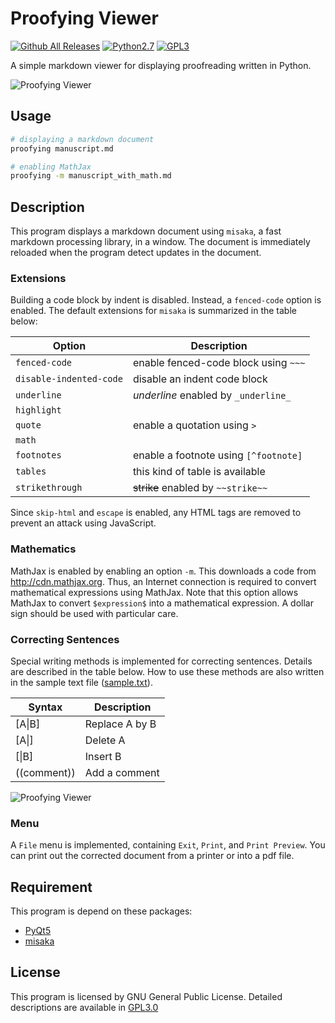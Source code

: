 # Proofying Viewer
[![Github All Releases](https://img.shields.io/github/downloads/xr0038/proofying/total.svg?maxAge=2592000)](https://github.com/xr0038/proofying/) [![Python2.7](https://img.shields.io/badge/python-2,3-blue.svg)]() [![GPL3]( https://img.shields.io/badge/license-GPL3.0-blue.svg )](https://github.com/xr0038/proofying/blob/master/LICENSE)

A simple markdown viewer for displaying proofreading written in Python.

![Proofying Viewer](https://github.com/xr0038/proofying/raw/screenshots/proofying_viewer.png)

## Usage

~~~sh
# displaying a markdown document
proofying manuscript.md

# enabling MathJax
proofying -m manuscript_with_math.md
~~~


## Description
This program displays a markdown document using `misaka`, a fast markdown processing library, in a window. The document is immediately reloaded when the program detect updates in the document.

### Extensions
Building a code block by indent is disabled. Instead, a `fenced-code` option is enabled. The default extensions for `misaka` is summarized in the table below:

|Option|Description|
|---|---|
|`fenced-code`| enable fenced-code block using `~~~`|
|`disable-indented-code`| disable an indent code block|
|`underline`|_underline_ enabled by `_underline_`|
|`highlight`| |
|`quote`| enable a quotation using `>`|
|`math`| |
|`footnotes`| enable a footnote using `[^footnote]`|
|`tables`| this kind of table is available|
|`strikethrough`| ~~strike~~ enabled by `~~strike~~`|

Since `skip-html` and `escape` is enabled, any HTML tags are removed to prevent an attack using JavaScript.

### Mathematics
MathJax is enabled by enabling an option `-m`. This downloads a code from http://cdn.mathjax.org. Thus, an Internet connection is required to convert mathematical expressions using MathJax. Note that this option allows MathJax to convert `$expression$` into a mathematical expression. A dollar sign should be used with particular care.

### Correcting Sentences
Special writing methods is implemented for correcting sentences. Details are described in the table below. How to use these methods are also written in the sample text file ([sample.txt](https://github.com/xr0038/proofying/blob/master/sample.txt)).

|Syntax|Description|
|---|---|
|&#91;A&#x7c;B]| Replace A by B|
|&#91;A&#x7c;]| Delete A|
|&#91;&#x7c;B]| Insert B|
|&#x28;&#x28;comment))| Add a comment|

![Proofying Viewer](https://github.com/xr0038/proofying/raw/screenshots/proofying_sample.png)

### Menu
A `File` menu is implemented, containing `Exit`, `Print`, and `Print Preview`. You can print out the corrected document from a printer or into a pdf file.


## Requirement
This program is depend on these packages:

- [PyQt5](https://pypi.python.org/pypi/PyQt5)
- [misaka](https://pypi.python.org/pypi/misaka)

## License
This program is licensed by GNU General Public License. Detailed descriptions are available in [GPL3.0](https://github.com/xr0038/proofying/blob/master/LICENSE)
